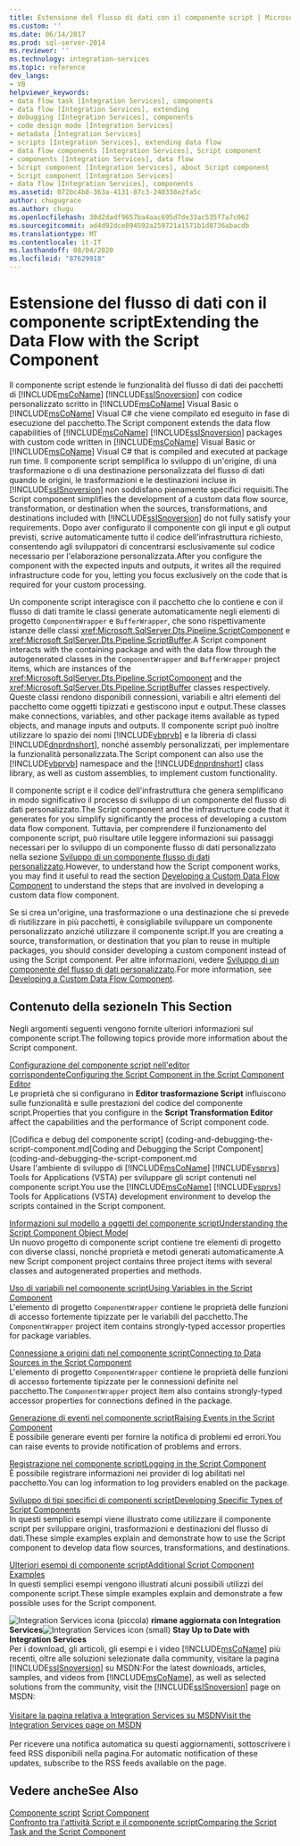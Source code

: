 ```yaml
---
title: Estensione del flusso di dati con il componente script | Microsoft Docs
ms.custom: ''
ms.date: 06/14/2017
ms.prod: sql-server-2014
ms.reviewer: ''
ms.technology: integration-services
ms.topic: reference
dev_langs:
- VB
helpviewer_keywords:
- data flow task [Integration Services], components
- data flow [Integration Services], extending
- debugging [Integration Services], components
- code design mode [Integration Services]
- metadata [Integration Services]
- scripts [Integration Services], extending data flow
- data flow components [Integration Services], Script component
- components [Integration Services], data flow
- Script component [Integration Services], about Script component
- Script component [Integration Services]
- data flow [Integration Services], components
ms.assetid: 072bc4b8-363a-4131-87c3-240338e2fa5c
author: chugugrace
ms.author: chugu
ms.openlocfilehash: 30d2dadf9657ba4aac695d7de33ac535f7a7c062
ms.sourcegitcommit: ad4d92dce894592a259721a1571b1d8736abacdb
ms.translationtype: MT
ms.contentlocale: it-IT
ms.lasthandoff: 08/04/2020
ms.locfileid: "87629918"
---
```

# <a name="extending-the-data-flow-with-the-script-component"></a><span data-ttu-id="4ed9d-102">Estensione del flusso di dati con il componente script</span><span class="sxs-lookup"><span data-stu-id="4ed9d-102">Extending the Data Flow with the Script Component</span></span>
  <span data-ttu-id="4ed9d-103">Il componente script estende le funzionalità del flusso di dati dei pacchetti di [!INCLUDE[msCoName](../../../includes/msconame-md.md)] [!INCLUDE[ssISnoversion](../../../includes/ssisnoversion-md.md)] con codice personalizzato scritto in [!INCLUDE[msCoName](../../../includes/msconame-md.md)] Visual Basic o [!INCLUDE[msCoName](../../../includes/msconame-md.md)] Visual C# che viene compilato ed eseguito in fase di esecuzione del pacchetto.</span><span class="sxs-lookup"><span data-stu-id="4ed9d-103">The Script component extends the data flow capabilities of [!INCLUDE[msCoName](../../../includes/msconame-md.md)] [!INCLUDE[ssISnoversion](../../../includes/ssisnoversion-md.md)] packages with custom code written in [!INCLUDE[msCoName](../../../includes/msconame-md.md)] Visual Basic or [!INCLUDE[msCoName](../../../includes/msconame-md.md)] Visual C# that is compiled and executed at package run time.</span></span> <span data-ttu-id="4ed9d-104">Il componente script semplifica lo sviluppo di un'origine, di una trasformazione o di una destinazione personalizzata del flusso di dati quando le origini, le trasformazioni e le destinazioni incluse in [!INCLUDE[ssISnoversion](../../../includes/ssisnoversion-md.md)] non soddisfano pienamente specifici requisiti.</span><span class="sxs-lookup"><span data-stu-id="4ed9d-104">The Script component simplifies the development of a custom data flow source, transformation, or destination when the sources, transformations, and destinations included with [!INCLUDE[ssISnoversion](../../../includes/ssisnoversion-md.md)] do not fully satisfy your requirements.</span></span> <span data-ttu-id="4ed9d-105">Dopo aver configurato il componente con gli input e gli output previsti, scrive automaticamente tutto il codice dell'infrastruttura richiesto, consentendo agli sviluppatori di concentrarsi esclusivamente sul codice necessario per l'elaborazione personalizzata.</span><span class="sxs-lookup"><span data-stu-id="4ed9d-105">After you configure the component with the expected inputs and outputs, it writes all the required infrastructure code for you, letting you focus exclusively on the code that is required for your custom processing.</span></span>  
  
 <span data-ttu-id="4ed9d-106">Un componente script interagisce con il pacchetto che lo contiene e con il flusso di dati tramite le classi generate automaticamente negli elementi di progetto `ComponentWrapper` e `BufferWrapper`, che sono rispettivamente istanze delle classi <xref:Microsoft.SqlServer.Dts.Pipeline.ScriptComponent> e <xref:Microsoft.SqlServer.Dts.Pipeline.ScriptBuffer>.</span><span class="sxs-lookup"><span data-stu-id="4ed9d-106">A Script component interacts with the containing package and with the data flow through the autogenerated classes in the `ComponentWrapper` and `BufferWrapper` project items, which are instances of the <xref:Microsoft.SqlServer.Dts.Pipeline.ScriptComponent> and the <xref:Microsoft.SqlServer.Dts.Pipeline.ScriptBuffer> classes respectively.</span></span> <span data-ttu-id="4ed9d-107">Queste classi rendono disponibili connessioni, variabili e altri elementi del pacchetto come oggetti tipizzati e gestiscono input e output.</span><span class="sxs-lookup"><span data-stu-id="4ed9d-107">These classes make connections, variables, and other package items available as typed objects, and manage inputs and outputs.</span></span> <span data-ttu-id="4ed9d-108">Il componente script può inoltre utilizzare lo spazio dei nomi [!INCLUDE[vbprvb](../../../includes/vbprvb-md.md)] e la libreria di classi [!INCLUDE[dnprdnshort](../../../includes/dnprdnshort-md.md)], nonché assembly personalizzati, per implementare la funzionalità personalizzata.</span><span class="sxs-lookup"><span data-stu-id="4ed9d-108">The Script component can also use the [!INCLUDE[vbprvb](../../../includes/vbprvb-md.md)] namespace and the [!INCLUDE[dnprdnshort](../../../includes/dnprdnshort-md.md)] class library, as well as custom assemblies, to implement custom functionality.</span></span>  
  
 <span data-ttu-id="4ed9d-109">Il componente script e il codice dell'infrastruttura che genera semplificano in modo significativo il processo di sviluppo di un componente del flusso di dati personalizzato.</span><span class="sxs-lookup"><span data-stu-id="4ed9d-109">The Script component and the infrastructure code that it generates for you simplify significantly the process of developing a custom data flow component.</span></span> <span data-ttu-id="4ed9d-110">Tuttavia, per comprendere il funzionamento del componente script, può risultare utile leggere informazioni sui passaggi necessari per lo sviluppo di un componente flusso di dati personalizzato nella sezione [Sviluppo di un componente flusso di dati personalizzato](../../extending-packages-custom-objects/data-flow/developing-a-custom-data-flow-component.md).</span><span class="sxs-lookup"><span data-stu-id="4ed9d-110">However, to understand how the Script component works, you may find it useful to read the section [Developing a Custom Data Flow Component](../../extending-packages-custom-objects/data-flow/developing-a-custom-data-flow-component.md) to understand the steps that are involved in developing a custom data flow component.</span></span>  
  
 <span data-ttu-id="4ed9d-111">Se si crea un'origine, una trasformazione o una destinazione che si prevede di riutilizzare in più pacchetti, è consigliabile sviluppare un componente personalizzato anziché utilizzare il componente script.</span><span class="sxs-lookup"><span data-stu-id="4ed9d-111">If you are creating a source, transformation, or destination that you plan to reuse in multiple packages, you should consider developing a custom component instead of using the Script component.</span></span> <span data-ttu-id="4ed9d-112">Per altre informazioni, vedere [Sviluppo di un componente del flusso di dati personalizzato](../../extending-packages-custom-objects/data-flow/developing-a-custom-data-flow-component.md).</span><span class="sxs-lookup"><span data-stu-id="4ed9d-112">For more information, see [Developing a Custom Data Flow Component](../../extending-packages-custom-objects/data-flow/developing-a-custom-data-flow-component.md).</span></span>  
  
## <a name="in-this-section"></a><span data-ttu-id="4ed9d-113">Contenuto della sezione</span><span class="sxs-lookup"><span data-stu-id="4ed9d-113">In This Section</span></span>  
 <span data-ttu-id="4ed9d-114">Negli argomenti seguenti vengono fornite ulteriori informazioni sul componente script.</span><span class="sxs-lookup"><span data-stu-id="4ed9d-114">The following topics provide more information about the Script component.</span></span>  
  
 [<span data-ttu-id="4ed9d-115">Configurazione del componente script nell'editor corrispondente</span><span class="sxs-lookup"><span data-stu-id="4ed9d-115">Configuring the Script Component in the Script Component Editor</span></span>](configuring-the-script-component-in-the-script-component-editor.md)  
 <span data-ttu-id="4ed9d-116">Le proprietà che si configurano in **Editor trasformazione Script** influiscono sulle funzionalità e sulle prestazioni del codice del componente script.</span><span class="sxs-lookup"><span data-stu-id="4ed9d-116">Properties that you configure in the **Script Transformation Editor** affect the capabilities and the performance of Script component code.</span></span>  
  
 <span data-ttu-id="4ed9d-117">[Codifica e debug del componente script] (coding-and-debugging-the-script-component.md</span><span class="sxs-lookup"><span data-stu-id="4ed9d-117">[Coding and Debugging the Script Component](coding-and-debugging-the-script-component.md</span></span>  
 <span data-ttu-id="4ed9d-118">Usare l'ambiente di sviluppo di [!INCLUDE[msCoName](../../../includes/msconame-md.md)] [!INCLUDE[vsprvs](../../../includes/vsprvs-md.md)] Tools for Applications (VSTA) per sviluppare gli script contenuti nel componente script.</span><span class="sxs-lookup"><span data-stu-id="4ed9d-118">You use the [!INCLUDE[msCoName](../../../includes/msconame-md.md)] [!INCLUDE[vsprvs](../../../includes/vsprvs-md.md)] Tools for Applications (VSTA) development environment to develop the scripts contained in the Script component.</span></span>  
  
 [<span data-ttu-id="4ed9d-119">Informazioni sul modello a oggetti del componente script</span><span class="sxs-lookup"><span data-stu-id="4ed9d-119">Understanding the Script Component Object Model</span></span>](understanding-the-script-component-object-model.md)  
 <span data-ttu-id="4ed9d-120">Un nuovo progetto di componente script contiene tre elementi di progetto con diverse classi, nonché proprietà e metodi generati automaticamente.</span><span class="sxs-lookup"><span data-stu-id="4ed9d-120">A new Script component project contains three project items with several classes and autogenerated properties and methods.</span></span>  
  
 [<span data-ttu-id="4ed9d-121">Uso di variabili nel componente script</span><span class="sxs-lookup"><span data-stu-id="4ed9d-121">Using Variables in the Script Component</span></span>](using-variables-in-the-script-component.md)  
 <span data-ttu-id="4ed9d-122">L'elemento di progetto `ComponentWrapper` contiene le proprietà delle funzioni di accesso fortemente tipizzate per le variabili del pacchetto.</span><span class="sxs-lookup"><span data-stu-id="4ed9d-122">The `ComponentWrapper` project item contains strongly-typed accessor properties for package variables.</span></span>  
  
 [<span data-ttu-id="4ed9d-123">Connessione a origini dati nel componente script</span><span class="sxs-lookup"><span data-stu-id="4ed9d-123">Connecting to Data Sources in the Script Component</span></span>](connecting-to-data-sources-in-the-script-component.md)  
 <span data-ttu-id="4ed9d-124">L'elemento di progetto `ComponentWrapper` contiene le proprietà delle funzioni di accesso fortemente tipizzate per le connessioni definite nel pacchetto.</span><span class="sxs-lookup"><span data-stu-id="4ed9d-124">The `ComponentWrapper` project item also contains strongly-typed accessor properties for connections defined in the package.</span></span>  
  
 [<span data-ttu-id="4ed9d-125">Generazione di eventi nel componente script</span><span class="sxs-lookup"><span data-stu-id="4ed9d-125">Raising Events in the Script Component</span></span>](raising-events-in-the-script-component.md)  
 <span data-ttu-id="4ed9d-126">È possibile generare eventi per fornire la notifica di problemi ed errori.</span><span class="sxs-lookup"><span data-stu-id="4ed9d-126">You can raise events to provide notification of problems and errors.</span></span>  
  
 [<span data-ttu-id="4ed9d-127">Registrazione nel componente script</span><span class="sxs-lookup"><span data-stu-id="4ed9d-127">Logging in the Script Component</span></span>](logging-in-the-script-component.md)  
 <span data-ttu-id="4ed9d-128">È possibile registrare informazioni nei provider di log abilitati nel pacchetto.</span><span class="sxs-lookup"><span data-stu-id="4ed9d-128">You can log information to log providers enabled on the package.</span></span>  
  
 [<span data-ttu-id="4ed9d-129">Sviluppo di tipi specifici di componenti script</span><span class="sxs-lookup"><span data-stu-id="4ed9d-129">Developing Specific Types of Script Components</span></span>](../../extending-packages-scripting-data-flow-script-component-types/developing-specific-types-of-script-components.md)  
 <span data-ttu-id="4ed9d-130">In questi semplici esempi viene illustrato come utilizzare il componente script per sviluppare origini, trasformazioni e destinazioni del flusso di dati.</span><span class="sxs-lookup"><span data-stu-id="4ed9d-130">These simple examples explain and demonstrate how to use the Script component to develop data flow sources, transformations, and destinations.</span></span>  
  
 [<span data-ttu-id="4ed9d-131">Ulteriori esempi di componente script</span><span class="sxs-lookup"><span data-stu-id="4ed9d-131">Additional Script Component Examples</span></span>](../../extending-packages-scripting-data-flow-script-component-examples/additional-script-component-examples.md)  
 <span data-ttu-id="4ed9d-132">In questi semplici esempi vengono illustrati alcuni possibili utilizzi del componente script.</span><span class="sxs-lookup"><span data-stu-id="4ed9d-132">These simple examples explain and demonstrate a few possible uses for the Script component.</span></span>  
  
<span data-ttu-id="4ed9d-133">![Integration Services icona (piccola)](../../media/dts-16.gif "Icona di Integration Services (piccola)")  **rimane aggiornata con Integration Services**</span><span class="sxs-lookup"><span data-stu-id="4ed9d-133">![Integration Services icon (small)](../../media/dts-16.gif "Integration Services icon (small)")  **Stay Up to Date with Integration Services**</span></span><br /> <span data-ttu-id="4ed9d-134">Per i download, gli articoli, gli esempi e i video [!INCLUDE[msCoName](../../../includes/msconame-md.md)] più recenti, oltre alle soluzioni selezionate dalla community, visitare la pagina [!INCLUDE[ssISnoversion](../../../includes/ssisnoversion-md.md)] su MSDN:</span><span class="sxs-lookup"><span data-stu-id="4ed9d-134">For the latest downloads, articles, samples, and videos from [!INCLUDE[msCoName](../../../includes/msconame-md.md)], as well as selected solutions from the community, visit the [!INCLUDE[ssISnoversion](../../../includes/ssisnoversion-md.md)] page on MSDN:</span></span><br /><br /> [<span data-ttu-id="4ed9d-135">Visitare la pagina relativa a Integration Services su MSDN</span><span class="sxs-lookup"><span data-stu-id="4ed9d-135">Visit the Integration Services page on MSDN</span></span>](https://go.microsoft.com/fwlink/?LinkId=136655)<br /><br /> <span data-ttu-id="4ed9d-136">Per ricevere una notifica automatica su questi aggiornamenti, sottoscrivere i feed RSS disponibili nella pagina.</span><span class="sxs-lookup"><span data-stu-id="4ed9d-136">For automatic notification of these updates, subscribe to the RSS feeds available on the page.</span></span>  
  
## <a name="see-also"></a><span data-ttu-id="4ed9d-137">Vedere anche</span><span class="sxs-lookup"><span data-stu-id="4ed9d-137">See Also</span></span>  
 <span data-ttu-id="4ed9d-138">[Componente script](../../data-flow/transformations/script-component.md) </span><span class="sxs-lookup"><span data-stu-id="4ed9d-138">[Script Component](../../data-flow/transformations/script-component.md) </span></span>  
 [<span data-ttu-id="4ed9d-139">Confronto tra l'attività Script e il componente script</span><span class="sxs-lookup"><span data-stu-id="4ed9d-139">Comparing the Script Task and the Script Component</span></span>](../comparing-the-script-task-and-the-script-component.md)  
  
  
